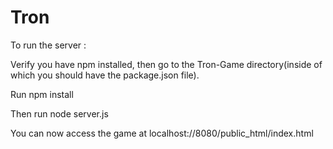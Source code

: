 # Tron

To run the server :

Verify you have npm installed, then go to the Tron-Game directory(inside of which you should have the package.json file).

Run 
    npm install

Then run 
    node server.js

You can now access the game at 
    localhost://8080/public_html/index.html
